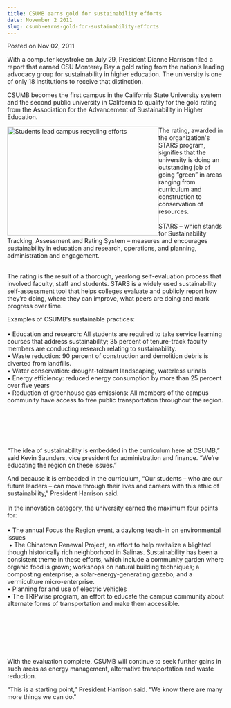 ```yaml
---
title: CSUMB earns gold for sustainability efforts
date: November 2 2011
slug: csumb-earns-gold-for-sustainability-efforts
---
```





<span class="date">Posted on Nov 02, 2011    </span>
<p>With a computer keystroke on July 29, President Dianne Harrison
filed a report that earned CSU Monterey Bay a gold rating from the
nation&#x2019;s leading advocacy group for sustainability in higher
education. The university is one of only 18 institutions to receive
that distinction.</p>
<p>CSUMB becomes the first campus in the California State
University system and the second public university in California to
qualify for the gold rating from the Association for the
Advancement of Sustainability in Higher Education.</p>
<p><img alt="Students lead campus recycling efforts" src="http://news.csumb.edu/sites/default/files/65/attachments/news/images/csumb_recycles_--_it_starts_with_you.jpg" style="float:left; width:350px; height:251px">The rating, awarded
in the organization&apos;s STARS program, signifies that the university
is doing an outstanding job of going &#x201C;green&#x201D; in areas ranging from
curriculum and construction to conservation of resources.<br>
<br>
STARS &#x2013; which stands for Sustainability Tracking, Assessment and
Rating System &#x2013; measures and encourages sustainability in education
and research, operations, and planning, administration and
engagement.</br></br></img></p>
<p>The rating is the result of a thorough, yearlong self-evaluation
process that involved faculty, staff and students. STARS is a
widely used sustainability self-assessment tool that helps colleges
evaluate and publicly report how they&#x2019;re doing, where they can
improve, what peers are doing and mark progress over time.</p>
<p>Examples of CSUMB&#x2019;s sustainable practices:<br>
<br>
&#x2022; Education and research: All students are required to take service
learning courses that address sustainability; 35 percent of
tenure-track faculty members are conducting research relating to
sustainability.<br>
&#x2022; Waste reduction: 90 percent of construction and demolition debris
is diverted from landfills.<br>
&#x2022; Water conservation: drought-tolerant landscaping, waterless
urinals<br>
&#x2022; Energy efficiency: reduced energy consumption by more than 25
percent over five years<br>
&#x2022; Reduction of greenhouse gas emissions: All members of the campus
community have access to free public transportation throughout the
region.</br></br></br></br></br></br></p>
<p>&#x201C;The idea of sustainability is embedded in the curriculum here
at CSUMB,&#x201D; said Kevin Saunders, vice president for administration
and finance. &#x201C;We&#x2019;re educating the region on these issues.&#x201D;</p>
<p>And because it is embedded in the curriculum, &#x201C;Our students &#x2013;
who are our future leaders &#x2013; can move through their lives and
careers with this ethic of sustainability,&#x201D; President Harrison
said.<br>
<br>
In the innovation category, the university earned the maximum four
points for:<br>
<br>
&#x2022; The annual Focus the Region event, a daylong teach-in on
environmental issues<br>
&#xA0;&#x2022; The Chinatown Renewal Project, an effort to help revitalize
a blighted though historically rich neighborhood in Salinas.
Sustainability has been a consistent theme in these efforts, which
include a community garden where organic food is grown; workshops
on natural building techniques; a composting enterprise; a
solar-energy-generating gazebo; and a vermiculture
micro-enterprise.<br>
&#x2022; Planning for and use of electric vehicles<br>
&#x2022; The TRIPwise program, an effort to educate the campus community
about alternate forms of transportation and make them
accessible.</br></br></br></br></br></br></br></p>
<p>With the evaluation complete, CSUMB will continue to seek
further gains in such areas as energy management, alternative
transportation and waste reduction.</p>
<p>&#x201C;This is a starting point,&#x201D; President Harrison said. &#x201C;We know
there are many more things we can do.&quot;<br>
&#xA0;</br></p>





